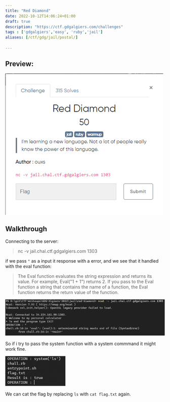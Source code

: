 ```yaml
---
title: "Red Diamond"
date: 2022-10-12T14:06:24+01:00
draft: true
description: "https://ctf.gdgalgiers.com/challenges"
tags : ['gdgalgiers','easy', 'ruby','jail']
aliases: [/ctf/gdg/jail/postal/]

---
```

## Preview:

![](https://github.com/0xWerz/CTF-writeups/blob/main/GDG-Algiers-2022/jail/red-diamond/img/desc.png?raw=true)

## Walkthrough
Connecting to the server:
> nc -v jail.chal.ctf.gdgalgiers.com 1303

if we pass `"` as a input it response with a error, and we see that it handled with the eval function:

> The Eval function evaluates the string expression and returns its value. For example, Eval("1 + 1") returns 2. If you pass to the Eval function a string that contains the name of a function, the Eval function returns the return value of the function.

![](https://github.com/0xWerz/CTF-writeups/blob/main/GDG-Algiers-2022/jail/red-diamond/img/res_err.png?raw=true)

So if i try to pass the system function with a system commmand it might work fine.


![](https://github.com/0xWerz/CTF-writeups/blob/main/GDG-Algiers-2022/jail/red-diamond/img/ls.png?raw=true)

We can cat the flag by replacing `ls` with `cat flag.txt` again.  